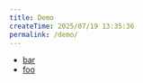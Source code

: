 ```yaml
---
title: Demo
createTime: 2025/07/19 13:35:36
permalink: /demo/
---
```


- [bar](./bar.md)
- [foo](./foo.md)

